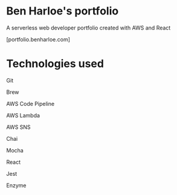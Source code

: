 # Ben Harloe's portfolio

A serverless web developer portfolio created with AWS and React

[portfolio.benharloe.com]

# Technologies used

Git

Brew

AWS Code Pipeline

AWS Lambda

AWS SNS

Chai 

Mocha

React

Jest

Enzyme

